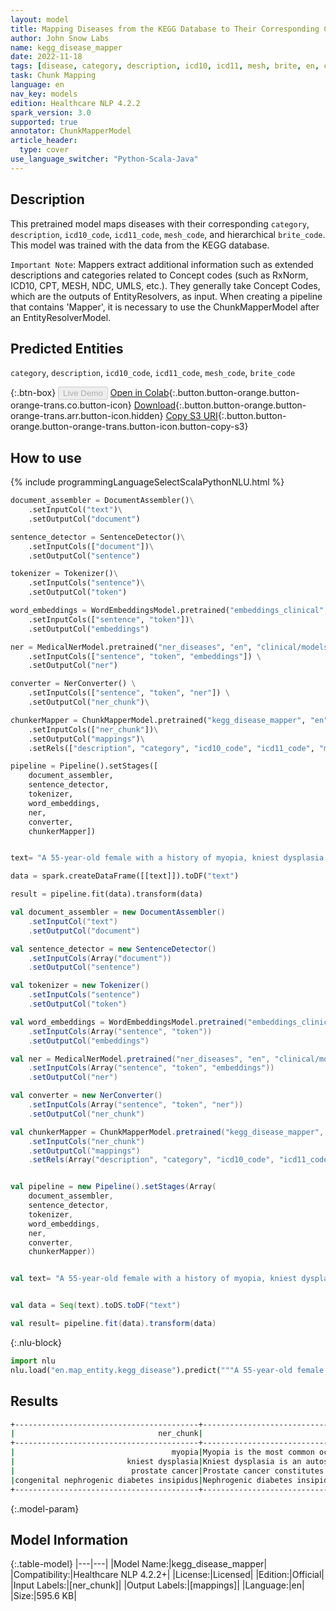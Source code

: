 ```yaml
---
layout: model
title: Mapping Diseases from the KEGG Database to Their Corresponding Categories, Descriptions and Clinical Vocabularies
author: John Snow Labs
name: kegg_disease_mapper
date: 2022-11-18
tags: [disease, category, description, icd10, icd11, mesh, brite, en, clinical, chunk_mapper, licensed]
task: Chunk Mapping
language: en
nav_key: models
edition: Healthcare NLP 4.2.2
spark_version: 3.0
supported: true
annotator: ChunkMapperModel
article_header:
  type: cover
use_language_switcher: "Python-Scala-Java"
---
```


## Description

This pretrained model maps diseases with their corresponding `category`, `description`, `icd10_code`, `icd11_code`, `mesh_code`, and hierarchical `brite_code`. This model was trained with the data from the KEGG database.

`Important Note`: Mappers extract additional information such as extended descriptions and categories related to Concept codes (such as RxNorm, ICD10, CPT, MESH, NDC, UMLS, etc.). They generally take Concept Codes, which are the outputs of EntityResolvers, as input. When creating a pipeline that contains 'Mapper', it is necessary to use the ChunkMapperModel after an EntityResolverModel.


## Predicted Entities

`category`, `description`, `icd10_code`, `icd11_code`, `mesh_code`, `brite_code`

{:.btn-box}
<button class="button button-orange" disabled>Live Demo</button>
[Open in Colab](https://colab.research.google.com/github/JohnSnowLabs/spark-nlp-workshop/blob/master/tutorials/Certification_Trainings/Healthcare/26.Chunk_Mapping.ipynb){:.button.button-orange.button-orange-trans.co.button-icon}
[Download](https://s3.amazonaws.com/auxdata.johnsnowlabs.com/clinical/models/kegg_disease_mapper_en_4.2.2_3.0_1668794743905.zip){:.button.button-orange.button-orange-trans.arr.button-icon.hidden}
[Copy S3 URI](s3://auxdata.johnsnowlabs.com/clinical/models/kegg_disease_mapper_en_4.2.2_3.0_1668794743905.zip){:.button.button-orange.button-orange-trans.button-icon.button-copy-s3}

## How to use



<div class="tabs-box" markdown="1">
{% include programmingLanguageSelectScalaPythonNLU.html %}

```python
document_assembler = DocumentAssembler()\
    .setInputCol("text")\
    .setOutputCol("document")

sentence_detector = SentenceDetector()\
    .setInputCols(["document"])\
    .setOutputCol("sentence")

tokenizer = Tokenizer()\
    .setInputCols("sentence")\
    .setOutputCol("token")

word_embeddings = WordEmbeddingsModel.pretrained("embeddings_clinical", "en", "clinical/models")\
    .setInputCols(["sentence", "token"])\
    .setOutputCol("embeddings")

ner = MedicalNerModel.pretrained("ner_diseases", "en", "clinical/models") \
    .setInputCols(["sentence", "token", "embeddings"]) \
    .setOutputCol("ner")

converter = NerConverter() \
    .setInputCols(["sentence", "token", "ner"]) \
    .setOutputCol("ner_chunk")\

chunkerMapper = ChunkMapperModel.pretrained("kegg_disease_mapper", "en", "clinical/models")\
    .setInputCols(["ner_chunk"])\
    .setOutputCol("mappings")\
    .setRels(["description", "category", "icd10_code", "icd11_code", "mesh_code", "brite_code"])\

pipeline = Pipeline().setStages([
    document_assembler,
    sentence_detector,
    tokenizer, 
    word_embeddings,
    ner, 
    converter, 
    chunkerMapper])


text= "A 55-year-old female with a history of myopia, kniest dysplasia and prostate cancer. She was on glipizide , and dapagliflozin for congenital nephrogenic diabetes insipidus."

data = spark.createDataFrame([[text]]).toDF("text")

result = pipeline.fit(data).transform(data)
```
```scala
val document_assembler = new DocumentAssembler()
    .setInputCol("text")
    .setOutputCol("document")

val sentence_detector = new SentenceDetector()
    .setInputCols(Array("document"))
    .setOutputCol("sentence")

val tokenizer = new Tokenizer()
    .setInputCols("sentence")
    .setOutputCol("token")

val word_embeddings = WordEmbeddingsModel.pretrained("embeddings_clinical", "en", "clinical/models")
    .setInputCols(Array("sentence", "token"))
    .setOutputCol("embeddings")

val ner = MedicalNerModel.pretrained("ner_diseases", "en", "clinical/models") 
    .setInputCols(Array("sentence", "token", "embeddings")) 
    .setOutputCol("ner")

val converter = new NerConverter() 
    .setInputCols(Array("sentence", "token", "ner")) 
    .setOutputCol("ner_chunk")

val chunkerMapper = ChunkMapperModel.pretrained("kegg_disease_mapper", "en", "clinical/models")
    .setInputCols("ner_chunk")
    .setOutputCol("mappings")
    .setRels(Array("description", "category", "icd10_code", "icd11_code", "mesh_code", "brite_code"))


val pipeline = new Pipeline().setStages(Array(
    document_assembler,
    sentence_detector,
    tokenizer, 
    word_embeddings,
    ner, 
    converter, 
    chunkerMapper))


val text= "A 55-year-old female with a history of myopia, kniest dysplasia and prostate cancer. She was on glipizide , and dapagliflozin for congenital nephrogenic diabetes insipidus."


val data = Seq(text).toDS.toDF("text")

val result= pipeline.fit(data).transform(data)
```


{:.nlu-block}
```python
import nlu
nlu.load("en.map_entity.kegg_disease").predict("""A 55-year-old female with a history of myopia, kniest dysplasia and prostate cancer. She was on glipizide , and dapagliflozin for congenital nephrogenic diabetes insipidus.""")
```

</div>

## Results

```bash
+-----------------------------------------+--------------------------------------------------+-----------------------+----------+----------+---------+-----------------------+
|                                ner_chunk|                                       description|               category|icd10_code|icd11_code|mesh_code|             brite_code|
+-----------------------------------------+--------------------------------------------------+-----------------------+----------+----------+---------+-----------------------+
|                                   myopia|Myopia is the most common ocular disorder world...| Nervous system disease|     H52.1|    9D00.0|  D009216|            08402,08403|
|                         kniest dysplasia|Kniest dysplasia is an autosomal dominant chond...|Congenital malformation|     Q77.7|    LD24.3|  C537207|            08402,08403|
|                          prostate cancer|Prostate cancer constitutes a major health prob...|                 Cancer|       C61|      2C82|     NONE|08402,08403,08442,08441|
|congenital nephrogenic diabetes insipidus|Nephrogenic diabetes insipidus (NDI) is charact...| Urinary system disease|     N25.1|   GB90.4A|  D018500|            08402,08403|
+-----------------------------------------+--------------------------------------------------+-----------------------+----------+----------+---------+-----------------------+
```

{:.model-param}
## Model Information

{:.table-model}
|---|---|
|Model Name:|kegg_disease_mapper|
|Compatibility:|Healthcare NLP 4.2.2+|
|License:|Licensed|
|Edition:|Official|
|Input Labels:|[ner_chunk]|
|Output Labels:|[mappings]|
|Language:|en|
|Size:|595.6 KB|